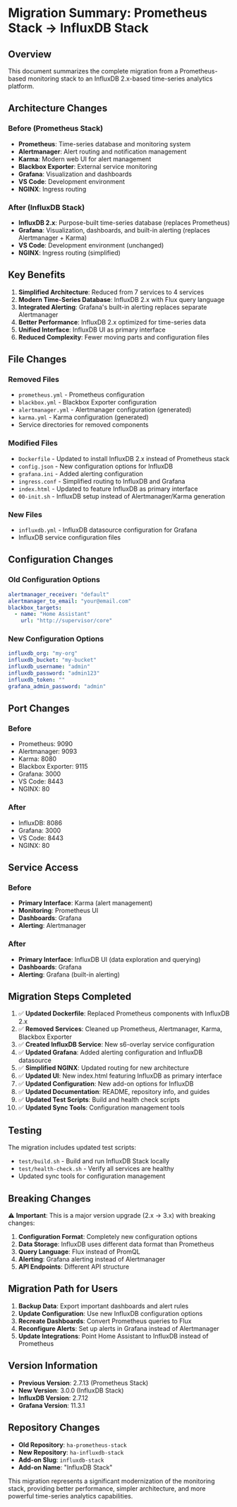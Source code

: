 # Migration Summary: Prometheus Stack → InfluxDB Stack

## Overview

This document summarizes the complete migration from a Prometheus-based monitoring stack to an InfluxDB 2.x-based time-series analytics platform.

## Architecture Changes

### Before (Prometheus Stack)
- **Prometheus**: Time-series database and monitoring system
- **Alertmanager**: Alert routing and notification management
- **Karma**: Modern web UI for alert management
- **Blackbox Exporter**: External service monitoring
- **Grafana**: Visualization and dashboards
- **VS Code**: Development environment
- **NGINX**: Ingress routing

### After (InfluxDB Stack)
- **InfluxDB 2.x**: Purpose-built time-series database (replaces Prometheus)
- **Grafana**: Visualization, dashboards, and built-in alerting (replaces Alertmanager + Karma)
- **VS Code**: Development environment (unchanged)
- **NGINX**: Ingress routing (simplified)

## Key Benefits

1. **Simplified Architecture**: Reduced from 7 services to 4 services
2. **Modern Time-Series Database**: InfluxDB 2.x with Flux query language
3. **Integrated Alerting**: Grafana's built-in alerting replaces separate Alertmanager
4. **Better Performance**: InfluxDB 2.x optimized for time-series data
5. **Unified Interface**: InfluxDB UI as primary interface
6. **Reduced Complexity**: Fewer moving parts and configuration files

## File Changes

### Removed Files
- `prometheus.yml` - Prometheus configuration
- `blackbox.yml` - Blackbox Exporter configuration
- `alertmanager.yml` - Alertmanager configuration (generated)
- `karma.yml` - Karma configuration (generated)
- Service directories for removed components

### Modified Files
- `Dockerfile` - Updated to install InfluxDB 2.x instead of Prometheus stack
- `config.json` - New configuration options for InfluxDB
- `grafana.ini` - Added alerting configuration
- `ingress.conf` - Simplified routing to InfluxDB and Grafana
- `index.html` - Updated to feature InfluxDB as primary interface
- `00-init.sh` - InfluxDB setup instead of Alertmanager/Karma generation

### New Files
- `influxdb.yml` - InfluxDB datasource configuration for Grafana
- InfluxDB service configuration files

## Configuration Changes

### Old Configuration Options
```yaml
alertmanager_receiver: "default"
alertmanager_to_email: "your@email.com"
blackbox_targets:
  - name: "Home Assistant"
    url: "http://supervisor/core"
```

### New Configuration Options
```yaml
influxdb_org: "my-org"
influxdb_bucket: "my-bucket"
influxdb_username: "admin"
influxdb_password: "admin123"
influxdb_token: ""
grafana_admin_password: "admin"
```

## Port Changes

### Before
- Prometheus: 9090
- Alertmanager: 9093
- Karma: 8080
- Blackbox Exporter: 9115
- Grafana: 3000
- VS Code: 8443
- NGINX: 80

### After
- InfluxDB: 8086
- Grafana: 3000
- VS Code: 8443
- NGINX: 80

## Service Access

### Before
- **Primary Interface**: Karma (alert management)
- **Monitoring**: Prometheus UI
- **Dashboards**: Grafana
- **Alerting**: Alertmanager

### After
- **Primary Interface**: InfluxDB UI (data exploration and querying)
- **Dashboards**: Grafana
- **Alerting**: Grafana (built-in alerting)

## Migration Steps Completed

1. ✅ **Updated Dockerfile**: Replaced Prometheus components with InfluxDB 2.x
2. ✅ **Removed Services**: Cleaned up Prometheus, Alertmanager, Karma, Blackbox Exporter
3. ✅ **Created InfluxDB Service**: New s6-overlay service configuration
4. ✅ **Updated Grafana**: Added alerting configuration and InfluxDB datasource
5. ✅ **Simplified NGINX**: Updated routing for new architecture
6. ✅ **Updated UI**: New index.html featuring InfluxDB as primary interface
7. ✅ **Updated Configuration**: New add-on options for InfluxDB
8. ✅ **Updated Documentation**: README, repository info, and guides
9. ✅ **Updated Test Scripts**: Build and health check scripts
10. ✅ **Updated Sync Tools**: Configuration management tools

## Testing

The migration includes updated test scripts:
- `test/build.sh` - Build and run InfluxDB Stack locally
- `test/health-check.sh` - Verify all services are healthy
- Updated sync tools for configuration management

## Breaking Changes

⚠️ **Important**: This is a major version upgrade (2.x → 3.x) with breaking changes:

1. **Configuration Format**: Completely new configuration options
2. **Data Storage**: InfluxDB uses different data format than Prometheus
3. **Query Language**: Flux instead of PromQL
4. **Alerting**: Grafana alerting instead of Alertmanager
5. **API Endpoints**: Different API structure

## Migration Path for Users

1. **Backup Data**: Export important dashboards and alert rules
2. **Update Configuration**: Use new InfluxDB configuration options
3. **Recreate Dashboards**: Convert Prometheus queries to Flux
4. **Reconfigure Alerts**: Set up alerts in Grafana instead of Alertmanager
5. **Update Integrations**: Point Home Assistant to InfluxDB instead of Prometheus

## Version Information

- **Previous Version**: 2.7.13 (Prometheus Stack)
- **New Version**: 3.0.0 (InfluxDB Stack)
- **InfluxDB Version**: 2.7.12
- **Grafana Version**: 11.3.1

## Repository Changes

- **Old Repository**: `ha-prometheus-stack`
- **New Repository**: `ha-influxdb-stack`
- **Add-on Slug**: `influxdb-stack`
- **Add-on Name**: "InfluxDB Stack"

This migration represents a significant modernization of the monitoring stack, providing better performance, simpler architecture, and more powerful time-series analytics capabilities. 